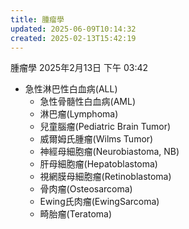 ```yaml
---
title: 腫瘤學
updated: 2025-06-09T10:14:32
created: 2025-02-13T15:42:19
---
```


腫瘤學
2025年2月13日
下午 03:42

- 急性淋巴性白血病(ALL)
  - 急性骨髓性白血病(AML)
  - 淋巴瘤(Lymphoma)
  - 兒童腦瘤(Pediatric Brain Tumor)
  - 威爾姆氏腫瘤(Wilms Tumor)
  - 神經母細胞瘤(Neurobiastoma, NB)
  - 肝母細胞瘤(Hepatoblastoma)
  - 視網膜母細胞瘤(Retinoblastoma)
  - 骨肉瘤(Osteosarcoma)
  - Ewing氏肉瘤(EwingSarcoma)
  - 畸胎瘤(Teratoma)
